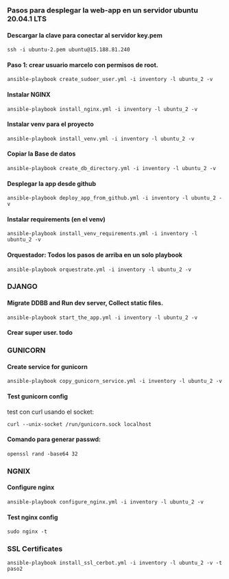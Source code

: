 ### Pasos para desplegar la web-app en un servidor ubuntu 20.04.1 LTS 

#### Descargar la clave para conectar al servidor key.pem
```
ssh -i ubuntu-2.pem ubuntu@15.188.81.240
```
#### Paso 1: crear usuario marcelo con permisos de root.

```commandline
ansible-playbook create_sudoer_user.yml -i inventory -l ubuntu_2 -v
```
#### Instalar NGINX
```commandline
ansible-playbook install_nginx.yml -i inventory -l ubuntu_2 -v
```
#### Instalar venv para el proyecto
```commandline
ansible-playbook install_venv.yml -i inventory -l ubuntu_2 -v
```
#### Copiar la Base de datos
```commandline
ansible-playbook create_db_directory.yml -i inventory -l ubuntu_2 -v
```
#### Desplegar la app desde github
```commandline
ansible-playbook deploy_app_from_github.yml -i inventory -l ubuntu_2 -v
```
#### Instalar requirements (en el venv)
```commandline
ansible-playbook install_venv_requirements.yml -i inventory -l ubuntu_2 -v
```

#### Orquestador: Todos los pasos de arriba en un solo playbook

```commandline
ansible-playbook orquestrate.yml -i inventory -l ubuntu_2 -v
```

### DJANGO
#### Migrate DDBB and Run dev server, Collect static files.
```
ansible-playbook start_the_app.yml -i inventory -l ubuntu_2 -v
```

#### Crear super user. todo

### GUNICORN
#### Create service for gunicorn
```
ansible-playbook copy_gunicorn_service.yml -i inventory -l ubuntu_2 -v
```
#### Test gunicorn config
test con curl usando el socket:
```
curl --unix-socket /run/gunicorn.sock localhost
```

#### Comando para generar passwd:
```commandline
openssl rand -base64 32
```

### NGNIX
#### Configure nginx
```
ansible-playbook configure_nginx.yml -i inventory -l ubuntu_2 -v
```
#### Test nginx config
```
sudo nginx -t
```
### SSL Certificates
```
ansible-playbook install_ssl_cerbot.yml -i inventory -l ubuntu_2 -v -t paso2
```
